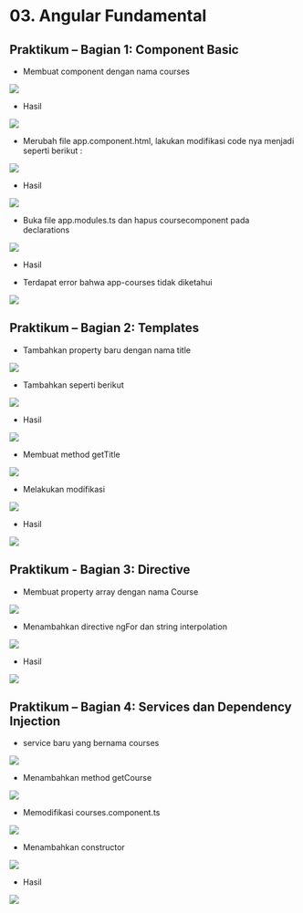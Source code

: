 # 03. Angular Fundamental

Praktikum – Bagian 1: Component Basic
---

* Membuat component dengan nama courses

![](img/03/1.PNG)

* Hasil

![](img/03/2.PNG)

*  Merubah file app.component.html, lakukan modifikasi code nya menjadi seperti berikut :

![](img/03/3.PNG)

* Hasil

![](img/03/4.PNG)

* Buka file app.modules.ts dan hapus coursecomponent pada declarations

![](img/03/5.PNG)

* Hasil

* Terdapat error bahwa app-courses tidak diketahui

![](img/03/6.PNG)

Praktikum – Bagian 2: Templates
---

* Tambahkan property baru dengan nama title

![](img/03/7.PNG)

* Tambahkan seperti berikut

![](img/03/8.PNG)

* Hasil

![](img/03/9.PNG)

* Membuat method getTitle

![](img/03/10.PNG)

* Melakukan modifikasi

![](img/03/11.PNG)

* Hasil

![](img/03/12.PNG)

Praktikum - Bagian 3: Directive
---

* Membuat property array dengan nama Course

![](img/03/13.PNG)

* Menambahkan directive ngFor dan string interpolation

![](img/03/14.PNG)

* Hasil

![](img/03/15.PNG)

Praktikum – Bagian 4: Services dan Dependency Injection
---

* service baru yang bernama courses

![](img/03/16.PNG)

* Menambahkan method getCourse

![](img/03/17.PNG)

* Memodifikasi courses.component.ts

![](img/03/18.PNG)

* Menambahkan constructor

![](img/03/19.PNG)

* Hasil

![](img/03/20.PNG)
